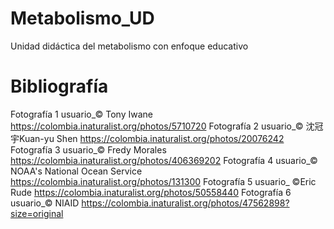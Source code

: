 # Metabolismo_UD
Unidad didáctica del metabolismo con enfoque educativo
# Bibliografía
Fotografía 1 usuario_© Tony Iwane https://colombia.inaturalist.org/photos/5710720
Fotografía 2 usuario_© 沈冠宇Kuan-yu Shen https://colombia.inaturalist.org/photos/20076242
Fotografía 3 usuario_© Fredy Morales https://colombia.inaturalist.org/photos/406369202
Fotografía 4 usuario_© NOAA's National Ocean Service https://colombia.inaturalist.org/photos/131300
Fotografía 5 usuario_ ©Eric Rude https://colombia.inaturalist.org/photos/50558440
Fotografía 6 usuario_© NIAID https://colombia.inaturalist.org/photos/47562898?size=original
